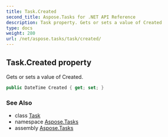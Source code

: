 ```yaml
---
title: Task.Created
second_title: Aspose.Tasks for .NET API Reference
description: Task property. Gets or sets a value of Created
type: docs
weight: 280
url: /net/aspose.tasks/task/created/
---
```

## Task.Created property

Gets or sets a value of Created.

```csharp
public DateTime Created { get; set; }
```

### See Also

* class [Task](../)
* namespace [Aspose.Tasks](../../task/)
* assembly [Aspose.Tasks](../../../)


